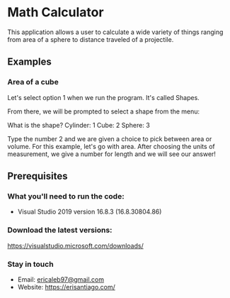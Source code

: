 # Math Calculator
This application allows a user to calculate a wide variety of things ranging from area of a sphere to distance traveled of a projectile.

## Examples

### Area of a cube
Let's select option 1 when we run the program. It's called Shapes.

From there, we will be prompted to select a shape from the menu:

What is the shape?
Cylinder: 1
Cube: 2
Sphere: 3

Type the number 2 and we are given a choice to pick between area or volume. For this example, let's go with area. After choosing the units of measurement, we give a number for length and we will see our answer!

## Prerequisites

### What you'll need to run the code:

* Visual Studio 2019 version 16.8.3 (16.8.30804.86)

### Download the latest versions:

https://visualstudio.microsoft.com/downloads/

### Stay in touch
* Email: ericaleb97@gmail.com
* Website: https://erisantiago.com/
